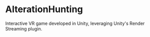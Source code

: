# AlterationHunting
Interactive VR game developed in Unity, leveraging Unity's Render Streaming plugin. 
